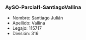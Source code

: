 ### AySO-Parcial1-SantiagoVallina

- Nombre: Santiago Julián
- Apellido: Vallina
- Legajo: 115717
- División: 316
